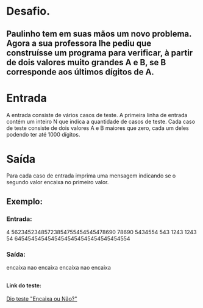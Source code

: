 # Desafio. 
## Paulinho tem em suas mãos um novo problema. Agora a sua professora lhe pediu que construísse um programa para verificar, à partir de dois valores muito grandes A e B, se B corresponde aos últimos dígitos de A.

# Entrada
A entrada consiste de vários casos de teste. A primeira linha de entrada contém um inteiro N que indica a quantidade de casos de teste. Cada caso de teste consiste de dois valores A e B maiores que zero, cada um deles podendo ter até 1000 dígitos.

# Saída
Para cada caso de entrada imprima uma mensagem indicando se o segundo valor encaixa no primeiro valor.

## Exemplo: 

### Entrada: 
4
56234523485723854755454545478690 78690
5434554 543
1243 1243
54 64545454545454545454545454545454554

### Saída:
encaixa
nao encaixa
encaixa
nao encaixa

##
#### Link do teste:
[Dio teste "Encaixa ou Não?"]([https://web.dio.me/coding/desafios-basicos-c-pottencial/algorithm/subtraindo-o-produto-e-a-soma-de-um-numero-inteiro?back=/track/pottencial-net-developer&tab=undefined&moduleId=undefined](https://web.dio.me/coding/desafios-basicos-c-pottencial/algorithm/encaixa-ou-nao-ii?back=/track/pottencial-net-developer)https://web.dio.me/coding/desafios-basicos-c-pottencial/algorithm/encaixa-ou-nao-ii?back=/track/pottencial-net-developer)
